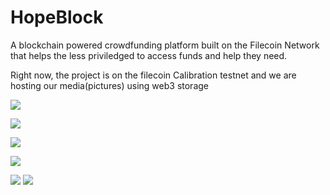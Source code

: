# HopeBlock

A blockchain powered crowdfunding platform built on the Filecoin Network that helps the less priviledged to access funds and help they need.

Right now, the project is on the filecoin Calibration testnet and we are hosting our media(pictures) using web3 storage

![](https://cdn.discordapp.com/attachments/950584476658962473/1201804964532600833/Screenshot_from_2024-01-30_11-12-39.png?ex=65cb2718&is=65b8b218&hm=fa799941ed4ae967ed996bec1d2304b573767c02e61480b74229f3b4d88c90b8&)

![](https://cdn.discordapp.com/attachments/950584476658962473/1201804801323847711/Screenshot_from_2024-01-30_11-17-26.png?ex=65cb26f1&is=65b8b1f1&hm=dde9bd92e443ffca3f309c201c49e3fdafd6bded7900e9b0868d2a90b0cc5b4b&)

![](https://cdn.discordapp.com/attachments/950584476658962473/1201804800661131294/Screenshot_from_2024-01-30_11-19-21.png?ex=65cb26f0&is=65b8b1f0&hm=5b92ca10bdd0ba3d91016df2a2c43fe6a58bbf9b50139aebd4c34584ed42be05&)

![](https://cdn.discordapp.com/attachments/950584476658962473/1201804799679676456/Screenshot_from_2024-01-30_11-21-03.png?ex=65cb26f0&is=65b8b1f0&hm=2948b39e2eb4a328f5799ca81338a16f2a67a9e1a3c0bd98e6afdc22a7c16fc2&)

![](https://cdn.discordapp.com/attachments/950584476658962473/1201804798660182036/Screenshot_from_2024-01-30_11-21-44.png?ex=65cb26f0&is=65b8b1f0&hm=e5422e93c89c3a8b095c3ebbf1cab09e5dadcb0fcbfd203146f1ba502efaa081&)
![](https://cdn.discordapp.com/attachments/950584476658962473/1201804798291357726/Screenshot_from_2024-01-30_11-22-06.png?ex=65cb26f0&is=65b8b1f0&hm=4b1d7f9a9bd119f216db1f623873a024b87f00f0ff37d28a994fd3a3bac56120&)
